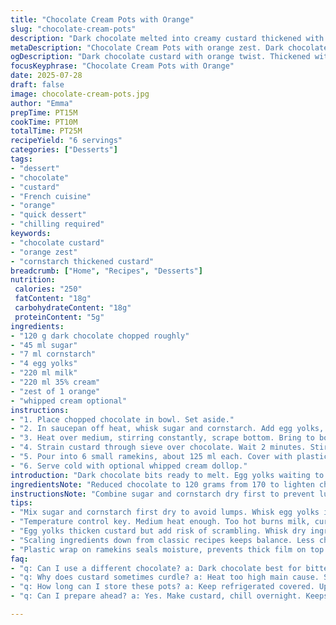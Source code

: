 ```yaml
---
title: "Chocolate Cream Pots with Orange"
slug: "chocolate-cream-pots"
description: "Dark chocolate melted into creamy custard thickened with corn starch. Egg yolks mixed with sugar and starch then cooked with milk and cream. Orange zest swapped in for richness, vanilla dropped. Chill until firm. Serve with optional whipped cream. A bit tangy twist, less sugar. Smooth texture. Six small servings. Quick to make, about 30 minutes total time."
metaDescription: "Chocolate Cream Pots with orange zest. Dark chocolate melts into custard thickened with cornstarch, egg yolks, milk, cream. Chill and serve chilled."
ogDescription: "Dark chocolate custard with orange twist. Thickened with cornstarch, egg yolks, chilled firm. Dollop whipped cream if you want. Six servings, quick prep."
focusKeyphrase: "Chocolate Cream Pots with Orange"
date: 2025-07-28
draft: false
image: chocolate-cream-pots.jpg
author: "Emma"
prepTime: PT15M
cookTime: PT10M
totalTime: PT25M
recipeYield: "6 servings"
categories: ["Desserts"]
tags:
- "dessert"
- "chocolate"
- "custard"
- "French cuisine"
- "orange"
- "quick dessert"
- "chilling required"
keywords:
- "chocolate custard"
- "orange zest"
- "cornstarch thickened custard"
breadcrumb: ["Home", "Recipes", "Desserts"]
nutrition: 
 calories: "250"
 fatContent: "18g"
 carbohydrateContent: "18g"
 proteinContent: "5g"
ingredients:
- "120 g dark chocolate chopped roughly"
- "45 ml sugar"
- "7 ml cornstarch"
- "4 egg yolks"
- "220 ml milk"
- "220 ml 35% cream"
- "zest of 1 orange"
- "whipped cream optional"
instructions:
- "1. Place chopped chocolate in bowl. Set aside."
- "2. In saucepan off heat, whisk sugar and cornstarch. Add egg yolks, beat until combined. Gradually stir in milk and cream along with orange zest."
- "3. Heat over medium, stirring constantly, scrape bottom. Bring to boil, simmer until custard thickens about 6-8 minutes. Timing varies, watch closely."
- "4. Strain custard through sieve over chocolate. Wait 2 minutes. Stir vigorously until smooth and glossy."
- "5. Pour into 6 small ramekins, about 125 ml each. Cover with plastic wrap. Refrigerate minimum 1.5 hours or better chilled 3 hours."
- "6. Serve cold with optional whipped cream dollop."
introduction: "Dark chocolate bits ready to melt. Egg yolks waiting to thicken the stuff. Sugar and cornstarch mixed tight, not runny. Milk and cream swirling with orange zest, an aromatic kick. No vanilla this time, more vibrant with citrus. Heat, stir, boil, thickening slowly. Patience for lumpy mess to smooth custard. Through sieve it goes, chocolate melts with heat then glossy texture forms. Pour into ramekins, cover lightly. Chill and firm up. Whipped cream if mood strikes. Slight tang, less sweet than usual. Hands on, quick results. A twist on the classic issue, just enough change to freshen. Everyday indulgence, barely an effort."
ingredientsNote: "Reduced chocolate to 120 grams from 170 to lighten chocolate intensity slightly. Sugar cut to 45 ml to balance citrus tartness. Cornstarch bumped from 5 to 7 ml to compensate for lower sugar and keep thick firm hold. Milk and cream scaled down a bit, about 220 ml each, for texture and volume matching less sugar. Orange zest replaces vanilla bean or extract for natural aromatic lift and fresh flavor, more modern touch. Whipped cream optional but recommended for contrast. Egg yolks remain the thickening and richness base. Ingredients straightforward, pantry-friendly, with small flavor shift creating a new layer of interest."
instructionsNote: "Combine sugar and cornstarch dry first to prevent lumps. Add yolks carefully whisking to avoid scrambling. Incorporate cold liquid slowly, keep stirring. Heat gently on medium, cautious near boiling point; stir constantly to avoid sticking or curdling. Custard will thicken near boil, watch closely 6-8 minutes, slight variation expected. Strain through fine sieve to remove any cooked egg bits and zest remnants. Pour warm custard slowly over chocolate in bowl, wait 2 minutes to melt without agitation, then whisk until uniform and shiny. Divide into small portions for quick cooling. Seal with plastic wrap to avoid skin forming. Refrigerate at least 1.5 hours for thick setting; longer preferred. Serve chilled, topped with lightly whipped cream to cut richness if desired."
tips:
- "Mix sugar and cornstarch first dry to avoid lumps. Whisk egg yolks into mix gently. Cold milk and cream go in slow. Stir constantly over medium heat. Custard scalds quick near boiling so watch. Use fine sieve after cooking to catch cooked bits, zest remnants. Pour warm custard carefully on chocolate. Wait two minutes before stirring. Aggressive whisking breaks shine and texture. Cover ramekins with plastic to stop skin. Chill minimum one and half hours but longer better for firm set."
- "Temperature control key. Medium heat enough. Too hot burns milk, curdles eggs fast. Stir often scrape bottom, no freeze spots. Custard thickens around 6-8 minutes, varies by stove. Timing not exact. If lumps appear after cooking, strain again or blend quickly. Chocolate piece size affects melting time; rough chop recommended. Orange zest replaces vanilla—adds bright citrus, not sweet. Serving cold keeps texture firm, aroma intact. Whipped cream optional but cuts richness, balances tangy edge."
- "Egg yolks thicken custard but add risk of scrambling. Whisk dry ingredients with yolks first reduces egg cooking too fast. Gradually add cold liquids while whisking. Keeps temperature uniform. Before heating, mixture should be smooth and combined. Once on heat, stirring nonstop, scrape bottom edges. Custard thickens once bubbles form, but must simmer gently, not boil hard. Strainer removes cooked yolk bits. Pouring on chocolate unmelted gives gentle melt without grit. Patience at melting stage yields glossy custard, not grainy."
- "Scaling ingredients down from classic recipes keeps balance. Less chocolate (120g vs 170g) lowers bitterness, prevents heaviness. Sugar cut to 45ml keeps tart from orange zest present, avoids sweetness overload. Cornstarch slightly more to stabilize thinner custard from less sugar. Milk and cream volumes balanced for texture, not too rich or thin. Use 35% cream for best mouthfeel. Zest of one orange, finely grated, provides aromatic lift. Keep zest pieces small to avoid textural issues in custard."
- "Plastic wrap on ramekins seals moisture, prevents thick film on top. Chill at least 1.5 hours but 3 hours better for firmer texture. Don’t rush cooling. Custard thickens as it chills. If texture too soft, chill longer. Whipped cream adds fat contrast, volume lightens richness. Add just before serving. Clean rasp or grater for zest fine enough, no white pith. Over zesting makes bitter. Timing at heating step crucial. Stir vigorously but not harsh when folding chocolate after custard strain."
faq:
- "q: Can I use a different chocolate? a: Dark chocolate best for bitterness, melts well. Milk chocolate softer flavor, watch melting time, sweeter. White chocolate adds fat, changes custard texture. Adjust sugar if sweeter chocolate used. Don’t use candy chips, poor melt. Experiment small batch first. Chocolate quality affects final taste, glossy texture depends on cocoa solids and fat content. No vanilla here, orange zest replaces aromatic."
- "q: Why does custard sometimes curdle? a: Heat too high main cause. Stirring stops egg curdling by spreading heat. Add milk creams cold slows cooking. Cook medium to low heat only. If scrambled, strain before pouring on chocolate or reheat gently. Egg yolk ratio matters, four yolks enough to thicken, too many risk lumps. Cornstarch helps stabilize custard. If lumps still form, strain again or blend briefly."
- "q: How long can I store these pots? a: Keep refrigerated covered. Up to three days max. Longer loses texture, absorbs fridge odors. Cover prevents skin on custard. Freeze not suggested, texture changes when thawed. For storing, cover ramekins with plastic wrap directly on surface to avoid thick skin formation. Chill minimum 1.5 hours before serving, better after 3. Leftover pots best eaten cold straight from fridge."
- "q: Can I prepare ahead? a: Yes. Make custard, chill overnight. Keeps shape well if covered. Keep whipped cream separate, add before serving. Re-whip cream if needed. Do not freeze custard as flakes and separates when thawed. For better set, chill minimum 3 hours. Prepare steps one and two ahead, cook and strain close to serving time if possible—but overnight chilling convenient. Using plastic wrap tight on surface keeps custard fresh."

---
```

